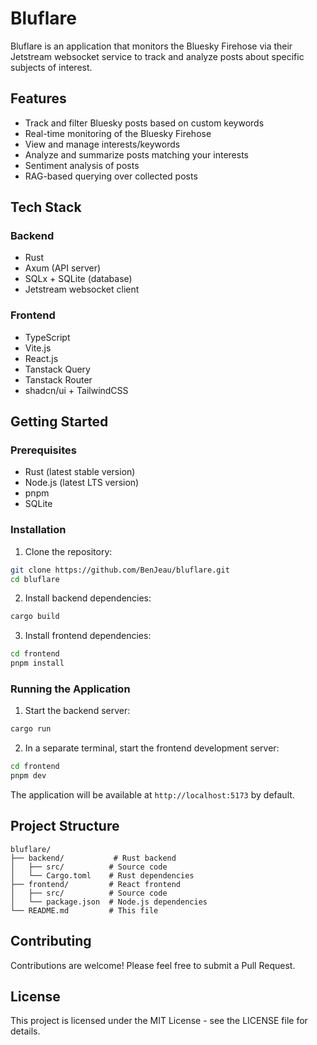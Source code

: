 # Bluflare

Bluflare is an application that monitors the Bluesky Firehose via their Jetstream websocket service to track and analyze posts about specific subjects of interest.

## Features

- Track and filter Bluesky posts based on custom keywords
- Real-time monitoring of the Bluesky Firehose
- View and manage interests/keywords
- Analyze and summarize posts matching your interests
- Sentiment analysis of posts
- RAG-based querying over collected posts

## Tech Stack

### Backend

- Rust
- Axum (API server)
- SQLx + SQLite (database)
- Jetstream websocket client

### Frontend

- TypeScript
- Vite.js
- React.js
- Tanstack Query
- Tanstack Router
- shadcn/ui + TailwindCSS

## Getting Started

### Prerequisites

- Rust (latest stable version)
- Node.js (latest LTS version)
- pnpm
- SQLite

### Installation

1. Clone the repository:

```bash
git clone https://github.com/BenJeau/bluflare.git
cd bluflare
```

2. Install backend dependencies:

```bash
cargo build
```

3. Install frontend dependencies:

```bash
cd frontend
pnpm install
```

### Running the Application

1. Start the backend server:

```bash
cargo run
```

2. In a separate terminal, start the frontend development server:

```bash
cd frontend
pnpm dev
```

The application will be available at `http://localhost:5173` by default.

## Project Structure

```
bluflare/
├── backend/           # Rust backend
│   ├── src/          # Source code
│   └── Cargo.toml    # Rust dependencies
├── frontend/         # React frontend
│   ├── src/          # Source code
│   └── package.json  # Node.js dependencies
└── README.md         # This file
```

## Contributing

Contributions are welcome! Please feel free to submit a Pull Request.

## License

This project is licensed under the MIT License - see the LICENSE file for details.
